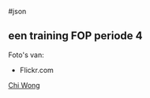 #json
## een training FOP periode 4

Foto's van:
* Flickr.com


[Chi Wong](http://20187.hosts.ma-cloud.nl/bewijzenmap/periode4/FOP/json/json.html)

